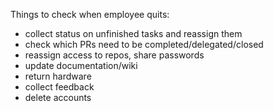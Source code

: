 Things to check when employee quits:
  * collect status on unfinished tasks and reassign them
  * check which PRs need to be completed/delegated/closed
  * reassign access to repos, share passwords
  * update documentation/wiki
  * return hardware
  * collect feedback
  * delete accounts
